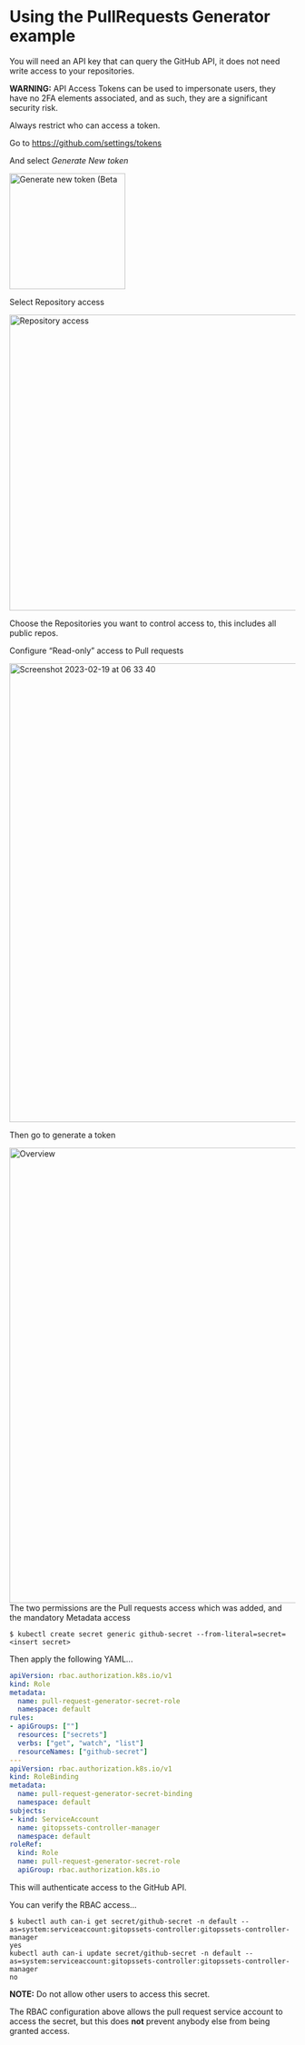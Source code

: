 # Using the PullRequests Generator example

You will need an API key that can query the GitHub API, it does not need write access to your repositories.

**WARNING:** API Access Tokens can be used to impersonate users, they have no 2FA elements associated, and as such, they are a significant security risk.

Always restrict who can access a token.

Go to https://github.com/settings/tokens

And select _Generate New token_

<img width="204" alt="Generate new token (Beta" src="https://user-images.githubusercontent.com/867746/219933982-d1552bff-8361-4c7e-8c00-0a1b65fb1f13.png">

Select Repository access

<img width="521" alt="Repository access" src="https://user-images.githubusercontent.com/867746/219933993-edb1fcbd-a2f6-4c3a-beb8-5e10294a466c.png">

Choose the Repositories you want to control access to, this includes all public repos.

Configure “Read-only” access to Pull requests

<img width="808" alt="Screenshot 2023-02-19 at 06 33 40" src="https://user-images.githubusercontent.com/867746/219934021-4ec7308f-c544-4bf9-a6f1-880143d33dba.png">

Then go to generate a token

<img width="802" alt="Overview" src="https://user-images.githubusercontent.com/867746/219934035-f371479d-a0ae-4860-b36e-3063be8797e3.png">
The two permissions are the Pull requests access which was added, and the mandatory Metadata access

```shell
$ kubectl create secret generic github-secret --from-literal=secret=<insert secret>
```

Then apply the following YAML...

```yaml
apiVersion: rbac.authorization.k8s.io/v1
kind: Role
metadata:
  name: pull-request-generator-secret-role
  namespace: default
rules:
- apiGroups: [""]
  resources: ["secrets"]
  verbs: ["get", "watch", "list"]
  resourceNames: ["github-secret"]
---
apiVersion: rbac.authorization.k8s.io/v1
kind: RoleBinding
metadata:
  name: pull-request-generator-secret-binding
  namespace: default
subjects:
- kind: ServiceAccount
  name: gitopssets-controller-manager
  namespace: default
roleRef:
  kind: Role
  name: pull-request-generator-secret-role
  apiGroup: rbac.authorization.k8s.io
```

This will authenticate access to the GitHub API.

You can verify the RBAC access...

```shell
$ kubectl auth can-i get secret/github-secret -n default --as=system:serviceaccount:gitopssets-controller:gitopssets-controller-manager
yes
kubectl auth can-i update secret/github-secret -n default --as=system:serviceaccount:gitopssets-controller:gitopssets-controller-manager
no
```
**NOTE:** Do not allow other users to access this secret.

The RBAC configuration above allows the pull request service account to access the secret, but this does **not** prevent anybody else from being granted access.
